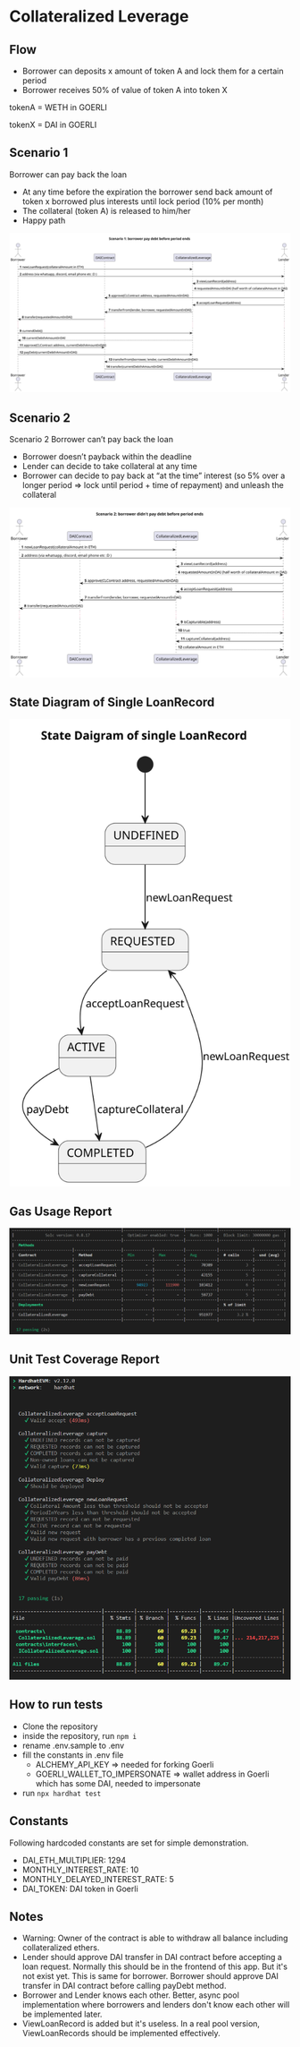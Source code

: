# Collateralized Leverage

## Flow

- Borrower can deposits x amount of token A and lock them for a certain period
- Borrower receives 50% of value of token A into token X

tokenA = WETH in GOERLI

tokenX = DAI in GOERLI

## Scenario 1

Borrower can pay back the loan

- At any time before the expiration the borrower send back amount of token x borrowed plus interests until lock period (10% per month)
- The collateral (token A) is released to him/her
- Happy path

![Scenario 1 Sequence Diagram](./docs/diagrams/docs/scenario1.svg)

## Scenario 2

Scenario 2 Borrower can’t pay back the loan

- Borrower doesn’t payback within the deadline
- Lender can decide to take collateral at any time
- Borrower can decide to pay back at “at the time” interest (so 5% over a longer period => lock until period + time of repayment) and unleash the collateral

![Scenario 2 Sequence Diagram](./docs/diagrams/docs/scenario2.svg)

## State Diagram of Single LoanRecord

![State Diagram of Single Loan Record](./docs/diagrams/docs/state.svg)

## Gas Usage Report

![Gas Usage Report](./docs/diagrams/docs/gas-usage-report.png)

## Unit Test Coverage Report

![Unit Test Coverage Report](./docs/diagrams/docs/coverage.png)

## How to run tests

- Clone the repository
- inside the repository, run `npm i`
- rename .env.sample to .env
- fill the constants in .env file
  - ALCHEMY_API_KEY => needed for forking Goerli
  - GOERLI_WALLET_TO_IMPERSONATE => wallet address in Goerli which has some DAI, needed to impersonate
- run `npx hardhat test`

## Constants

Following hardcoded constants are set for simple demonstration.

- DAI_ETH_MULTIPLIER: 1294
- MONTHLY_INTEREST_RATE: 10
- MONTHLY_DELAYED_INTEREST_RATE: 5
- DAI_TOKEN: DAI token in Goerli

## Notes

- Warning: Owner of the contract is able to withdraw all balance including collateralized ethers.
- Lender should approve DAI transfer in DAI contract before accepting a loan request. Normally this should be in the frontend of this app. But it's not exist yet. This is same for borrower. Borrower should approve DAI transfer in DAI contract before calling payDebt method.
- Borrower and Lender knows each other. Better, async pool implementation where borrowers and lenders don't know each other will be implemented later.
- ViewLoanRecord is added but it's useless. In a real pool version, ViewLoanRecords should be implemented effectively.
